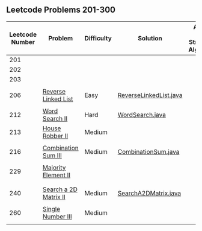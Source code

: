 ## Leetcode Problems 201-300

| Leetcode Number | Problem | Difficulty | Solution | Applied Data Structure / Algorithms | Note |
|---|---|---|---|---|---|
| 201 | | | | | |
| 202 | | | | | |
| 203 | | | | | |
| | | | | | |
| 206 | [Reverse Linked List](https://leetcode.com/problems/reverse-linked-list/) | Easy | [ReverseLinkedList.java](https://github.com/search2026/leetcode_java/blob/master/problems1_100/src/main/java/com.search2026.leetcode.problems/ReverseLinkedList.java) | | |
| | | | | | |
| 212 | [Word Search II](https://leetcode.com/problems/word-search-ii/) | Hard | [WordSearch.java](https://github.com/search2026/leetcode_java/blob/master/problems1_100/src/main/java/com.search2026.leetcode.problems/WordSearch.java) | | |
| 213 | [House Robber II](https://leetcode.com/problems/house-robber-ii/) | Medium | | | |
| | | | | | |
| 216 | [Combination Sum III](https://leetcode.com/problems/combination-sum-iii/) | Medium | [CombinationSum.java](https://github.com/search2026/leetcode_java/blob/master/problems1_100/src/main/java/com.search2026.leetcode.problems/CombinationSum.java) | | |
| | | | | | |
| 229 | [Majority Element II](https://leetcode.com/problems/majority-element-ii/) | | | | |
| | | | | | |
| | | | | | |
| 240 | [Search a 2D Matrix II](https://leetcode.com/problems/search-a-2d-matrix-ii/) | Medium | [SearchA2DMatrix.java](https://github.com/search2026/leetcode_java/blob/master/problems1_100/src/main/java/com.search2026.leetcode.problems/SearchA2DMatrix.java) | | |
| | | | | | |
| 260 | [Single Number III](https://leetcode.com/problems/single-number-iii/) | Medium | | | |
| | | | | | |

